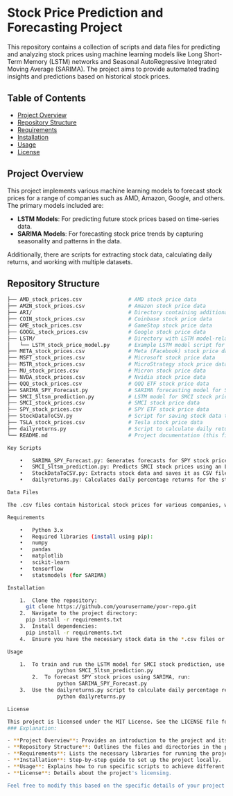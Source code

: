 # Stock Price Prediction and Forecasting Project

This repository contains a collection of scripts and data files for predicting and analyzing stock prices using machine learning models like Long Short-Term Memory (LSTM) networks and Seasonal AutoRegressive Integrated Moving Average (SARIMA). The project aims to provide automated trading insights and predictions based on historical stock prices.

## Table of Contents
- [Project Overview](#project-overview)
- [Repository Structure](#repository-structure)
- [Requirements](#requirements)
- [Installation](#installation)
- [Usage](#usage)
- [License](#license)

## Project Overview

This project implements various machine learning models to forecast stock prices for a range of companies such as AMD, Amazon, Google, and others. The primary models included are:
- **LSTM Models**: For predicting future stock prices based on time-series data.
- **SARIMA Models**: For forecasting stock price trends by capturing seasonality and patterns in the data.

Additionally, there are scripts for extracting stock data, calculating daily returns, and working with multiple datasets.

## Repository Structure

```bash
├── AMD_stock_prices.csv               # AMD stock price data
├── AMZN_stock_prices.csv              # Amazon stock price data
├── ARI/                               # Directory containing additional resources and scripts for ARI-related analysis
├── COIN_stock_prices.csv              # Coinbase stock price data
├── GME_stock_prices.csv               # GameStop stock price data
├── GOOGL_stock_prices.csv             # Google stock price data
├── LSTM/                              # Directory with LSTM model-related code
│   └── LSTM_stock_price_model.py      # Example LSTM model script for stock price prediction
├── META_stock_prices.csv              # Meta (Facebook) stock price data
├── MSFT_stock_prices.csv              # Microsoft stock price data
├── MSTR_stock_prices.csv              # MicroStrategy stock price data
├── MU_stock_prices.csv                # Micron stock price data
├── NVDA_stock_prices.csv              # Nvidia stock price data
├── QQQ_stock_prices.csv               # QQQ ETF stock price data
├── SARIMA_SPY_Forecast.py             # SARIMA forecasting model for SPY stock prices
├── SMCI_5ltsm_prediction.py           # LSTM model for SMCI stock price prediction
├── SMCI_stock_prices.csv              # SMCI stock price data
├── SPY_stock_prices.csv               # SPY ETF stock price data
├── StockDataToCSV.py                  # Script for saving stock data to CSV
├── TSLA_stock_prices.csv              # Tesla stock price data
├── dailyreturns.py                    # Script to calculate daily returns
└── README.md                          # Project documentation (this file)

Key Scripts

	•	SARIMA_SPY_Forecast.py: Generates forecasts for SPY stock prices using SARIMA models.
	•	SMCI_5ltsm_prediction.py: Predicts SMCI stock prices using an LSTM model trained on historical data.
	•	StockDataToCSV.py: Extracts stock data and saves it as CSV files for further analysis.
	•	dailyreturns.py: Calculates daily percentage returns for the stocks in the dataset.

Data Files

The .csv files contain historical stock prices for various companies, which are used by the models for training and prediction.

Requirements

	•	Python 3.x
	•	Required libraries (install using pip):
	•	numpy
	•	pandas
	•	matplotlib
	•	scikit-learn
	•	tensorflow
	•	statsmodels (for SARIMA)

Installation

	1.	Clone the repository:
      git clone https://github.com/yourusername/your-repo.git
	2.	Navigate to the project directory:
      pip install -r requirements.txt
	3.	Install dependencies:
      pip install -r requirements.txt
	4.	Ensure you have the necessary stock data in the *.csv files or run StockDataToCSV.py to generate them.

Usage

	1.	To train and run the LSTM model for SMCI stock prediction, use:
                python SMCI_5ltsm_prediction.py
        2.	To forecast SPY stock prices using SARIMA, run:
                python SARIMA_SPY_Forecast.py
	3.	Use the dailyreturns.py script to calculate daily percentage returns for the stocks:
                python dailyreturns.py

License

This project is licensed under the MIT License. See the LICENSE file for details.
### Explanation:

- **Project Overview**: Provides an introduction to the project and its goals.
- **Repository Structure**: Outlines the files and directories in the project.
- **Requirements**: Lists the necessary libraries for running the project.
- **Installation**: Step-by-step guide to set up the project locally.
- **Usage**: Explains how to run specific scripts to achieve different outcomes (e.g., LSTM prediction, SARIMA forecasting).
- **License**: Details about the project's licensing.

Feel free to modify this based on the specific details of your project!




